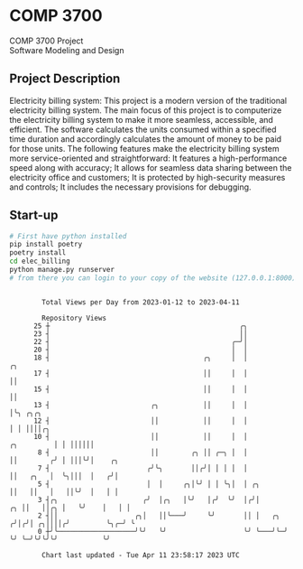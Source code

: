 # COMP 3700
COMP 3700 Project  
Software Modeling and Design
## Project Description
Electricity billing system: This project is a modern version of the traditional electricity billing system. The main focus of this project is to computerize the electricity billing system to make it more seamless, accessible, and efficient. The software calculates the units consumed within a specified time duration and accordingly calculates the amount of money to be paid for those units. The following features make the electricity billing system more service-oriented and straightforward: It features a high-performance speed along with accuracy; It allows for seamless data sharing between the electricity office and customers; It is protected by high-security measures and controls; It includes the necessary provisions for debugging.

## Start-up
```bash
# First have python installed
pip install poetry
poetry install
cd elec_billing
python manage.py runserver
# from there you can login to your copy of the website (127.0.0.1:8000), default creds are admin/admin
```

```

        Total Views per Day from 2023-01-12 to 2023-04-11

        Repository Views
      25 ┼                                               ╭╮
      23 ┤                                               ││
      22 ┤                                             ╭─╯│
      20 ┤                                             │  │
      18 ┤                                      ╭╮     │  │                        ╭╮
      17 ┤                                      ││     │  │                        ││
      15 ┤                                      ││     │  │                        ││
      13 ┤                         ╭╮           ││     │  │                        │╰╮ ╭╮╭╮
      12 ┤                         ││           ││     │  │                        │ │ ││││╭╮
      10 ┤                         ││           ││     │  │             ╭╮         │ │ ││││││
       8 ┤                         ││        ╭╮ ││ ╭─╮ │  │             ││        ╭╯ │ │││╰╯│    ╭╮
       7 ┤                        ╭╯╰╮       ││╭╯│ │ │ │  │             ││   ╭╮   │  ╰╮│││  │   ╭╯│
       5 ┤                        │  │     ╭╮│╰╯ │ │ ╰╮│  │ ╭╮          ││   ││   │   ││╰╯  │   │ │
       3 ┤╭╮                     ╭╯  │╭╮   │╰╯   │╭╯  ╰╯  │╭╯│       ╭╮ ││   ││╭╮ │   ╰╯    │   │ │
       2 ┤││                   ╭╮│   ││╰───╯     ╰╯       ││ │   ╭╮ ╭╯│╭╯│ ╭╮││││╭╯         ╰╮╭─╯ ╰
       0 ┼╯╰───────────────────╯╰╯   ╰╯                   ╰╯ ╰───╯╰─╯ ╰╯ ╰─╯╰╯╰╯╰╯           ╰╯

        Chart last updated - Tue Apr 11 23:58:17 2023 UTC
        
```
